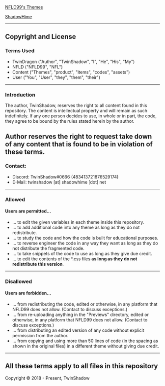 [NFLD99's Themes](https://nfld99.com)

[ShadowHime](https://www.shadowhime.net)

---
## Copyright and License
### Terms Used
- TwinDragon ("Author", "TwinShadow", "I", "He", "His", "My")
- NFLD ("NFLD99", "NFL")
- Content ("Themes", "product", "items", "codes", "assets")
- User ("You", "User", "they", "them", "their")
---
### Introduction
The author, TwinShadow, reserves the right to all content found in this repository. The content is intellectual property and will remain as such indefinitely. If any one person decides to use, in whole or in part, the code, they agree to be bound by the rules stated herein by the author.

Author reserves the right to request take down of any content that is found to be in violation of these terms.
---
### Contact:
+ Discord: TwinShadow#0666 (483413721876529174)
+ E-Mail: twinshadow [at] shadowhime [dot] net
---
### Allowed
#### Users are permitted...
- ... to edit the given variables in each theme inside this repository.
- ... to add additional code into any theme as long as they do not redistribute.
- ... to study the code and how the code is built for educational purposes.
- ... to reverse engineer the code in any way they want as long as they do not distribute the fragmented code.
- ... to take snippets of the code to use as long as they give due credit.
- ... to edit the contents of the *.css files **as long as they do not redistribute this version**.
---
### Disallowed
#### Users are forbidden...
- ... from redistributing the code, edited or otherwise, in any platform that NFLD99 does not allow. (Contact to discuss exceptions.)
- ... from re-uploading anything in the "Previews" directory, edited or otherwise, in any platform that NFLD99 does not allow. (Contact to discuss exceptions.)
- ... from distributing an edited version of any code without explicit permission from the author.
- ... from copying and using more than 50 lines of code (in the spacing as shown in the original files) in a different theme without giving due credit.
---
**All these terms apply to all files in this repository**
---
Copyright © 2018 - Present, TwinShadow